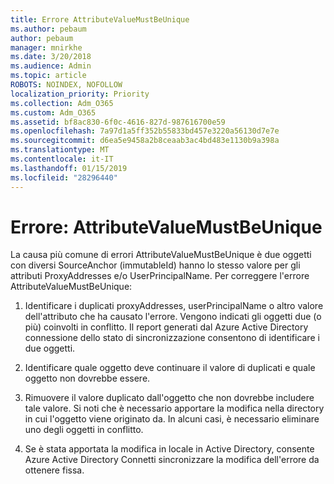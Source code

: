 ```yaml
---
title: Errore AttributeValueMustBeUnique
ms.author: pebaum
author: pebaum
manager: mnirkhe
ms.date: 3/20/2018
ms.audience: Admin
ms.topic: article
ROBOTS: NOINDEX, NOFOLLOW
localization_priority: Priority
ms.collection: Adm_O365
ms.custom: Adm_O365
ms.assetid: bf8ac830-6f0c-4616-827d-987616700e59
ms.openlocfilehash: 7a97d1a5ff352b55833bd457e3220a56130d7e7e
ms.sourcegitcommit: d6ea5e9458a2b8ceaab3ac4bd483e1130b9a398a
ms.translationtype: MT
ms.contentlocale: it-IT
ms.lasthandoff: 01/15/2019
ms.locfileid: "28296440"
---
```

# <a name="error-attributevaluemustbeunique"></a>Errore: AttributeValueMustBeUnique

La causa più comune di errori AttributeValueMustBeUnique è due oggetti con diversi SourceAnchor (immutableId) hanno lo stesso valore per gli attributi ProxyAddresses e/o UserPrincipalName. Per correggere l'errore AttributeValueMustBeUnique:
  
1. Identificare i duplicati proxyAddresses, userPrincipalName o altro valore dell'attributo che ha causato l'errore. Vengono indicati gli oggetti due (o più) coinvolti in conflitto. Il report generati dal Azure Active Directory connessione dello stato di sincronizzazione consentono di identificare i due oggetti.
    
2. Identificare quale oggetto deve continuare il valore di duplicati e quale oggetto non dovrebbe essere.
    
3. Rimuovere il valore duplicato dall'oggetto che non dovrebbe includere tale valore. Si noti che è necessario apportare la modifica nella directory in cui l'oggetto viene originato da. In alcuni casi, è necessario eliminare uno degli oggetti in conflitto.
    
4. Se è stata apportata la modifica in locale in Active Directory, consente Azure Active Directory Connetti sincronizzare la modifica dell'errore da ottenere fissa.
    

